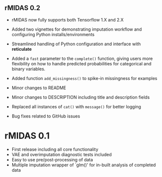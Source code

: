## rMIDAS 0.2

* rMIDAS now fully supports both Tensorflow 1.X and 2.X

* Added two vignettes for demonstrating imputation workflow and configuring Python installs/environments

* Streamlined handling of Python configuration and interface with **reticulate**

* Added a `fast` parameter to the `complete()` function, giving users more flexibility on how to handle predicted probabilities for categorical and binary variables.

* Added function `add_missingness()` to spike-in missingness for examples

* Minor changes to README

* Minor changes to DESCRIPTION including title and description fields

* Replaced all instances of `cat()` with `message()` for better logging

* Bug fixes related to GitHub issues

# rMIDAS 0.1

* First release including all core functionality
* VAE and overimputation diagnostic tests included
* Easy to use pre/post-processing of data
* Multiple imputation wrapper of `glm()' for in-built analysis of completed data
